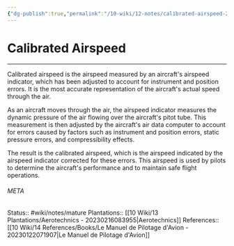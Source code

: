 ```yaml
---
{"dg-publish":true,"permalink":"/10-wiki/12-notes/calibrated-airspeed-20230228085553/"}
---
```


# Calibrated Airspeed
---
Calibrated airspeed is the airspeed measured by an aircraft's airspeed indicator, which has been adjusted to account for instrument and position errors. It is the most accurate representation of the aircraft's actual speed through the air.

As an aircraft moves through the air, the airspeed indicator measures the dynamic pressure of the air flowing over the aircraft's pitot tube. This measurement is then adjusted by the aircraft's air data computer to account for errors caused by factors such as instrument and position errors, static pressure errors, and compressibility effects.

The result is the calibrated airspeed, which is the airspeed indicated by the airspeed indicator corrected for these errors. This airspeed is used by pilots to determine the aircraft's performance and to maintain safe flight operations.



###### META
Status:: #wiki/notes/mature 
Plantations:: [[10 Wiki/13 Plantations/Aerotechnics - 20230216083955\|Aerotechnics]]
References:: [[10 Wiki/14 References/Books/Le Manuel de Pilotage d'Avion - 20230122071907\|Le Manuel de Pilotage d'Avion]]
